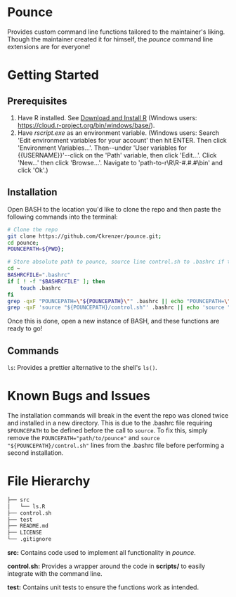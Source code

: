 # Pounce
Provides custom command line functions tailored to the maintainer's liking.
Though the maintainer created it for himself, the *pounce* command line extensions are for everyone!

# Getting Started
## Prerequisites
1. Have R installed. See [Download and Install R](https://cloud.r-project.org/) (Windows users: https://cloud.r-project.org/bin/windows/base/).
1. Have *rscript.exe* as an environment variable. (Windows users: Search 'Edit environment variables for your account' then hit ENTER. Then click 'Environment Variables...'. Then--under 'User variables for {{USERNAME}}'--click on the 'Path' variable, then click 'Edit...'. Click 'New...' then click 'Browse...'. Navigate to 'path-to-r\R\R-#.#.#\bin' and click 'Ok'.)

## Installation
Open BASH to the location you'd like to clone the repo and then paste the following commands into the terminal:
```bash
# Clone the repo
git clone https://github.com/Ckrenzer/pounce.git;
cd pounce;
POUNCEPATH=${PWD};

# Store absolute path to pounce, source line control.sh to .bashrc if they are not already in .bashrc
cd ~
BASHRCFILE=".bashrc"
if [ ! -f "$BASHRCFILE" ]; then
    touch .bashrc
fi
grep -qxF "POUNCEPATH=\"${POUNCEPATH}\"" .bashrc || echo "POUNCEPATH=\"${POUNCEPATH}\"" >> .bashrc;
grep -qxF 'source "${POUNCEPATH}/control.sh"' .bashrc || echo 'source "${POUNCEPATH}/control.sh"' >> .bashrc

```

Once this is done, open a new instance of BASH, and these functions are ready to go!

## Commands

`ls`: Provides a prettier alternative to the shell's `ls()`.


# Known Bugs and Issues

The installation commands will break in the event the repo was cloned twice and installed in a new directory.
This is due to the .bashrc file requiring `$POUNCEPATH` to be defined before the call to `source`. 
To fix this, simply remove the `POUNCEPATH="path/to/pounce"` and `source "${POUNCEPATH}/control.sh"` lines from the .bashrc file before performing a second installation.



# File Hierarchy
```bash
├── src
│   └── ls.R
├── control.sh
├── test
├── README.md
├── LICENSE
└── .gitignore
```

**src:** Contains code used to implement all functionality in *pounce*.

**control.sh:** Provides a wrapper around the code in **scripts/** to easily integrate with the command line.

**test:** Contains unit tests to ensure the functions work as intended.
